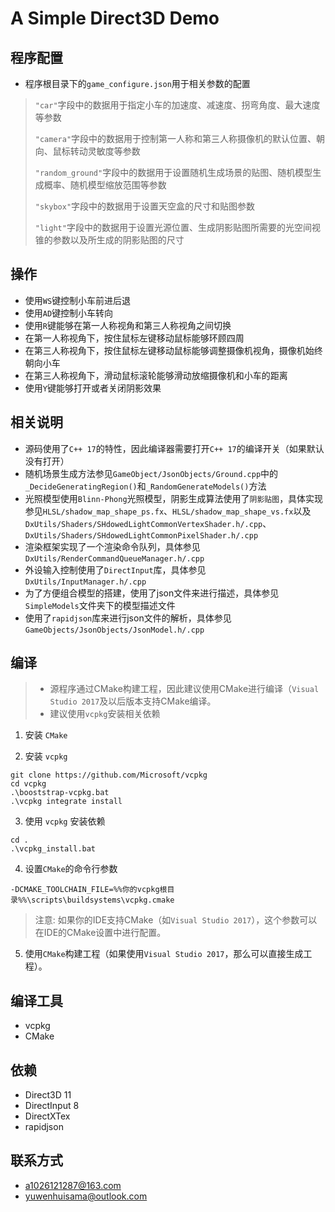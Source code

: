 # A Simple Direct3D Demo

## 程序配置
- 程序根目录下的`game_configure.json`用于相关参数的配置
> `"car"`字段中的数据用于指定小车的加速度、减速度、拐弯角度、最大速度等参数
>
> `"camera"`字段中的数据用于控制第一人称和第三人称摄像机的默认位置、朝向、鼠标转动灵敏度等参数
>
> `"random_ground"`字段中的数据用于设置随机生成场景的贴图、随机模型生成概率、随机模型缩放范围等参数
>
> `"skybox"`字段中的数据用于设置天空盒的尺寸和贴图参数
>
> `"light"`字段中的数据用于设置光源位置、生成阴影贴图所需要的光空间视锥的参数以及所生成的阴影贴图的尺寸

## 操作
- 使用`WS`键控制小车前进后退
- 使用`AD`键控制小车转向
- 使用`R`键能够在第一人称视角和第三人称视角之间切换
- 在第一人称视角下，按住鼠标左键移动鼠标能够环顾四周
- 在第三人称视角下，按住鼠标左键移动鼠标能够调整摄像机视角，摄像机始终朝向小车
- 在第三人称视角下，滑动鼠标滚轮能够滑动放缩摄像机和小车的距离
- 使用`Y`键能够打开或者关闭阴影效果

## 相关说明
- 源码使用了`C++ 17`的特性，因此编译器需要打开`C++ 17`的编译开关（如果默认没有打开）
- 随机场景生成方法参见`GameObject/JsonObjects/Ground.cpp`中的`_DecideGeneratingRegion()`和`_RandomGenerateModels()`方法
- 光照模型使用`Blinn-Phong`光照模型，阴影生成算法使用了`阴影贴图`，具体实现参见`HLSL/shadow_map_shape_ps.fx`、`HLSL/shadow_map_shape_vs.fx`以及`DxUtils/Shaders/SHdowedLightCommonVertexShader.h/.cpp`、`DxUtils/Shaders/SHdowedLightCommonPixelShader.h/.cpp`
- 渲染框架实现了一个渲染命令队列，具体参见`DxUtils/RenderCommandQueueManager.h/.cpp`
- 外设输入控制使用了`DirectInput`库，具体参见`DxUtils/InputManager.h/.cpp`
- 为了方便组合模型的搭建，使用了json文件来进行描述，具体参见`SimpleModels`文件夹下的模型描述文件
- 使用了`rapidjson`库来进行json文件的解析，具体参见`GameObjects/JsonObjects/JsonModel.h/.cpp`

## 编译
> - 源程序通过CMake构建工程，因此建议使用CMake进行编译（`Visual Studio 2017`及以后版本支持CMake编译。
> - 建议使用`vcpkg`安装相关依赖

1. 安装 `CMake`

2. 安装 `vcpkg`   

``` shell
git clone https://github.com/Microsoft/vcpkg
cd vcpkg
.\booststrap-vcpkg.bat
.\vcpkg integrate install
```

3. 使用 `vcpkg` 安装依赖
```shell
cd .
.\vcpkg_install.bat
```

4. 设置`CMake`的命令行参数
```
-DCMAKE_TOOLCHAIN_FILE=%%你的vcpkg根目录%%\scripts\buildsystems\vcpkg.cmake
```

>注意: 如果你的IDE支持CMake（如`Visual Studio 2017`），这个参数可以在IDE的CMake设置中进行配置。

5. 使用`CMake`构建工程（如果使用`Visual Studio 2017`，那么可以直接生成工程）。

## 编译工具
- vcpkg
- CMake

## 依赖
- Direct3D 11
- DirectInput 8
- DirectXTex
- rapidjson

## 联系方式
- a1026121287@163.com
- yuwenhuisama@outlook.com
